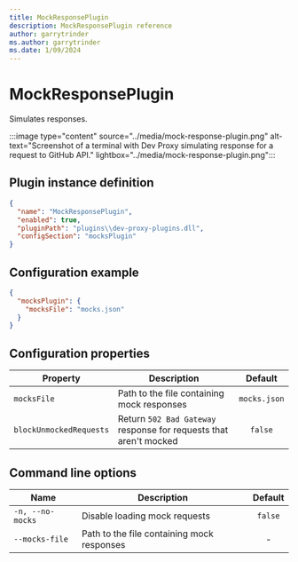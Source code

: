 ```yaml
---
title: MockResponsePlugin
description: MockResponsePlugin reference
author: garrytrinder
ms.author: garrytrinder
ms.date: 1/09/2024
---
```


# MockResponsePlugin

Simulates responses.

:::image type="content" source="../media/mock-response-plugin.png" alt-text="Screenshot of a terminal with Dev Proxy simulating response for a request to GitHub API." lightbox="../media/mock-response-plugin.png":::

## Plugin instance definition

```json
{
  "name": "MockResponsePlugin",
  "enabled": true,
  "pluginPath": "plugins\\dev-proxy-plugins.dll",
  "configSection": "mocksPlugin"
}
```

## Configuration example

```json
{
  "mocksPlugin": {
    "mocksFile": "mocks.json"
  }
}
```

## Configuration properties

| Property              | Description                                                        |     Default      |
| --------------------- | ------------------------------------------------------------------ | :--------------: |
| `mocksFile`             | Path to the file containing mock responses                         | `mocks.json` |
| `blockUnmockedRequests` | Return `502 Bad Gateway` response for requests that aren't mocked |     `false`      |

## Command line options

| Name             | Description                                | Default |
| ---------------- | ------------------------------------------ | :-----: |
| `-n, --no-mocks` | Disable loading mock requests              | `false` |
| `--mocks-file`   | Path to the file containing mock responses |    -    |
